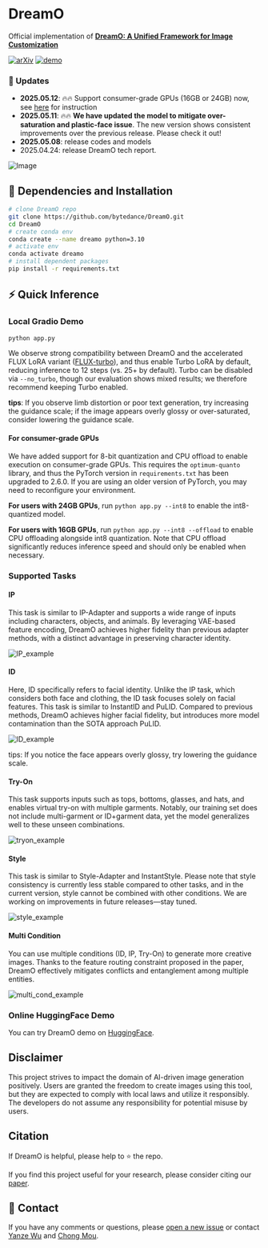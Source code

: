# DreamO

Official implementation of **[DreamO: A Unified Framework for Image Customization](https://arxiv.org/abs/2504.16915)**

[![arXiv](https://img.shields.io/badge/arXiv-Paper-<COLOR>.svg)](https://arxiv.org/abs/2504.16915) [![demo](https://img.shields.io/badge/🤗-HuggingFace_Demo-orange)](https://huggingface.co/spaces/ByteDance/DreamO) <br>

### :triangular_flag_on_post: Updates
* **2025.05.12**: 🔥🔥 Support consumer-grade GPUs (16GB or 24GB) now, see [here](#for-consumer-grade-gpus) for instruction
* **2025.05.11**: 🔥🔥 **We have updated the model to mitigate over-saturation and plastic-face issue**. The new version shows consistent improvements over the previous release. Please check it out!
* **2025.05.08**: release codes and models
* 2025.04.24: release DreamO tech report.

![Image](https://github.com/user-attachments/assets/c40d73a4-66a0-4caa-a018-671a0a15d921)

## :wrench: Dependencies and Installation
```bash
# clone DreamO repo
git clone https://github.com/bytedance/DreamO.git
cd DreamO
# create conda env
conda create --name dreamo python=3.10
# activate env
conda activate dreamo
# install dependent packages
pip install -r requirements.txt
```


## :zap: Quick Inference
### Local Gradio Demo
```bash
python app.py
```
We observe strong compatibility between DreamO and the accelerated FLUX LoRA variant 
([FLUX-turbo](https://huggingface.co/alimama-creative/FLUX.1-Turbo-Alpha)), and thus enable Turbo LoRA by default, 
reducing inference to 12 steps (vs. 25+ by default). Turbo can be disabled via `--no_turbo`, though our evaluation shows mixed results; 
we therefore recommend keeping Turbo enabled.

**tips**: If you observe limb distortion or poor text generation, try increasing the guidance scale; if the image appears overly glossy or over-saturated, consider lowering the guidance scale.

#### For consumer-grade GPUs
We have added support for 8-bit quantization and CPU offload to enable execution on consumer-grade GPUs. This requires the `optimum-quanto` library, and thus the PyTorch version in `requirements.txt` has been upgraded to 2.6.0. If you are using an older version of PyTorch, you may need to reconfigure your environment.

**For users with 24GB GPUs**, run `python app.py --int8` to enable the int8-quantized model.

**For users with 16GB GPUs**, run `python app.py --int8 --offload` to enable CPU offloading alongside int8 quantization. Note that CPU offload significantly reduces inference speed and should only be enabled when necessary.




### Supported Tasks
#### IP
This task is similar to IP-Adapter and supports a wide range of inputs including characters, objects, and animals. 
By leveraging VAE-based feature encoding, DreamO achieves higher fidelity than previous adapter methods, with a distinct advantage in preserving character identity.

![IP_example](https://github.com/user-attachments/assets/086ceabd-338b-4fef-ad1f-bab6b30a1160)

#### ID
Here, ID specifically refers to facial identity. Unlike the IP task, which considers both face and clothing, 
the ID task focuses solely on facial features. This task is similar to InstantID and PuLID. 
Compared to previous methods, DreamO achieves higher facial fidelity, but introduces more model contamination than the SOTA approach PuLID.

![ID_example](https://github.com/user-attachments/assets/392dd325-d4f4-4abb-9718-4b16fe7844c6)

tips: If you notice the face appears overly glossy, try lowering the guidance scale.

#### Try-On
This task supports inputs such as tops, bottoms, glasses, and hats, and enables virtual try-on with multiple garments. 
Notably, our training set does not include multi-garment or ID+garment data, yet the model generalizes well to these unseen combinations.

![tryon_example](https://github.com/user-attachments/assets/fefec673-110a-44f2-83a9-5b779728a734)

#### Style
This task is similar to Style-Adapter and InstantStyle. Please note that style consistency is currently less stable compared to other tasks, 
and in the current version, style cannot be combined with other conditions. We are working on improvements in future releases—stay tuned.

![style_example](https://github.com/user-attachments/assets/0a31674a-c3c2-451f-91e4-c521659d40f3)

#### Multi Condition
You can use multiple conditions (ID, IP, Try-On) to generate more creative images. 
Thanks to the feature routing constraint proposed in the paper, DreamO effectively mitigates conflicts and entanglement among multiple entities.

![multi_cond_example](https://github.com/user-attachments/assets/e43e6ebb-a028-4b29-b76d-3eaa1e69b9c9)


### Online HuggingFace Demo
You can try DreamO demo on [HuggingFace](https://huggingface.co/spaces/ByteDance/DreamO).


## Disclaimer

This project strives to impact the domain of AI-driven image generation positively. Users are granted the freedom to
create images using this tool, but they are expected to comply with local laws and utilize it responsibly.
The developers do not assume any responsibility for potential misuse by users.


##  Citation

If DreamO is helpful, please help to ⭐ the repo.

If you find this project useful for your research, please consider citing our [paper](https://arxiv.org/abs/2504.16915).

## :e-mail: Contact
If you have any comments or questions, please [open a new issue](https://github.com/xxx/xxx/issues/new/choose) or contact [Yanze Wu](https://tothebeginning.github.io/) and [Chong Mou](mailto:eechongm@gmail.com).